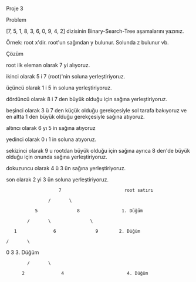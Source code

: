 Proje 3

Problem

[7, 5, 1, 8, 3, 6, 0, 9, 4, 2] dizisinin Binary-Search-Tree aşamalarını yazınız.

Örnek: root x'dir. root'un sağından y bulunur. Solunda z bulunur vb.

Çözüm

root ilk eleman olarak 7 yi alıyoruz.

ikinci olarak 5 i 7 (root)'nin soluna yerleştiriyoruz.

üçüncü olarak 1 i 5 in soluna yerleştiriyoruz.

dördüncü olarak 8 i 7 den büyük olduğu için sağına yerleştiriyoruz.

beşinci olarak 3 ü 7 den küçük olduğu gerekçesiyle sol tarafa bakıyoruz ve en altta 1 den büyük olduğu gerekçesiyle sağına atıyoruz.

altıncı olarak 6 yı 5 in sağına atıyoruz

yedinci olarak 0 ı 1 in soluna atıyoruz.

sekizinci olarak 9 u rootdan büyük olduğu için sağına ayrıca 8 den'de büyük olduğu için onunda sağına yerleştiriyoruz.

dokuzuncu olarak 4 ü 3 ün sağına yerleştiriyoruz.

son olarak 2 yi 3 ün soluna yerleştiriyoruz.




                        7                        root satırı

                    /       \

               5               8                1. Düğüm 

            /       \               \

       1              6               9        2. Düğüm 

    /       \
0               3                                3. Düğüm 

            /       \

          2              4                        4. Düğüm 
